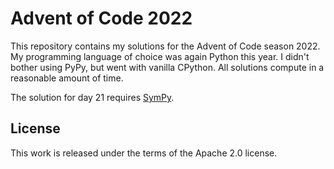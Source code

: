 # Advent of Code 2022

This repository contains my solutions for the Advent of Code season 2022. My programming language of choice was again Python this year. I didn't bother using PyPy, but went with vanilla CPython. All solutions compute in a reasonable amount of time.

The solution for day 21 requires [SymPy](https://www.sympy.org/en/index.html).

## License

This work is released under the terms of the Apache 2.0 license.